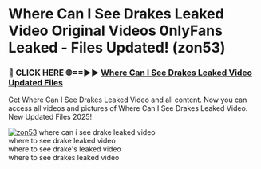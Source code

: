 # Where Can I See Drakes Leaked Video Original Videos 0nlyFans Leaked - Files Updated! (zon53)

<h3>🔴 CLICK HERE 🌐==►► <a href="https://tinyurl.com/2jnfzry5" rel="nofollow">Where Can I See Drakes Leaked Video Updated Files</a></h3>

Get Where Can I See Drakes Leaked Video and all content. Now you can access all videos and pictures of Where Can I See Drakes Leaked Video. New Updated Files 2025!

[![zon53](https://i.imgur.com/GyGTBgg.gif)](https://tinyurl.com/2jnfzry5)
where can i see drake leaked video<br>
where to see drake leaked video<br>
where to see drake's leaked video<br>
where to see drakes leaked video